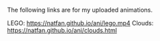 The following links are for my uploaded animations.

LEGO: https://natfan.github.io/ani/lego.mp4
Clouds: https://natfan.github.io/ani/clouds.html
